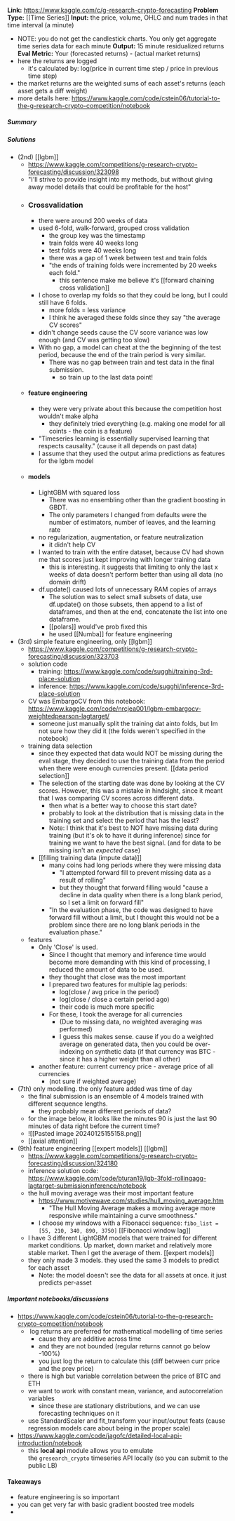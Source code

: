 **Link:** https://www.kaggle.com/c/g-research-crypto-forecasting
**Problem Type:** [[Time Series]]
**Input:** the price, volume, OHLC and num trades in that time interval (a minute)
- NOTE: you do not get the candlestick charts. You only get aggregate time series data for each minute
**Output:** 15 minute residualized returns
**Eval Metric:**
Your (forecasted returns) - (actual market returns)
- here the returns are logged
	- it's calculated by: log(price in current time step / price in previous time step)
- the market returns are the weighted sums of each asset's returns (each asset gets a diff weight)
- more details here: https://www.kaggle.com/code/cstein06/tutorial-to-the-g-research-crypto-competition/notebook
##### Summary
##### Solutions
- (2nd) [[lgbm]]
	- https://www.kaggle.com/competitions/g-research-crypto-forecasting/discussion/323098
	- "I'll strive to provide insight into my methods, but without giving away model details that could be profitable for the host"
	- ### Crossvalidation
		- there were around 200 weeks of data
		- used 6-fold, walk-forward, grouped cross validation
			- the group key was the timestamp
			- train folds were 40 weeks long
			- test folds were 40 weeks long
			- there was a gap of 1 week between test and train folds
			- "the ends of training folds were incremented by 20 weeks each fold."
				- this sentence make me believe it's [[forward chaining cross validation]]
		- I chose to overlap my folds so that they could be long, but I could still have 6 folds.
			- more folds = less variance
			- I think he averaged these folds since they say "the average CV scores"
		- didn't change seeds cause the CV score variance was low enough (and CV was getting too slow)
		- With no gap, a model can cheat at the the beginning of the test period, because the end of the train period is very similar.
			- There was no gap between train and test data in the final submission.
				- so train up to the last data point!
	- #### feature engineering
		- they were very private about this because the competition host wouldn't make alpha
			- they definitely tried everything (e.g. making one model for all coints - the coin is a feature)
		- "Timeseries learning is essentially supervised learning that respects causality." (cause it all depends on past data)
		- I assume that they used the output arima predictions as features for the lgbm model
	- #### models
		- LightGBM with squared loss
			- There was no ensembling other than the gradient boosting in GBDT.
			- The only parameters I changed from defaults were the number of estimators, number of leaves, and the learning rate
		- no regularization, augmentation, or feature neutralization
			- it didn't help CV
		- I wanted to train with the entire dataset, because CV had shown me that scores just kept improving with longer training data
			- this is interesting. it suggests that limiting to only the last x weeks of data doesn't perform better than using all data (no domain drift)
		- df.update() caused lots of unnecessary RAM copies of arrays
			- The solution was to select small subsets of data, use df.update() on those subsets, then append to a list of dataframes, and then at the end, concatenate the list into one dataframe.
			- [[polars]] would've prob fixed this
			- he used [[Numba]] for feature engineering
- (3rd) simple feature engineering, only [[lgbm]]
	- https://www.kaggle.com/competitions/g-research-crypto-forecasting/discussion/323703
	- solution code
		- training: https://www.kaggle.com/code/sugghi/training-3rd-place-solution
		- inference: https://www.kaggle.com/code/sugghi/inference-3rd-place-solution
	- CV was EmbargoCV from this notebook: https://www.kaggle.com/code/nrcjea001/lgbm-embargocv-weightedpearson-lagtarget/
		- someone just manually split the training dat ainto folds, but Im not sure how they did it (the folds weren't specified in the notebook)
	- training data selection
		- since they expected that data would NOT be missing during the eval stage, they decided to use the training data from the period when there were enough currencies present. [[data period selection]]
		- The selection of the starting date was done by looking at the CV scores. However, this was a mistake in hindsight, since it meant that I was comparing CV scores across different data.
			- then what is a better way to choose this start date?
			- probably to look at the distribution that is missing data in the training set and select the period that has the least?
			- Note: I think that it's best to NOT have missing data during training (but it's ok to have it during inference) since for training we want to have the best signal. (and for data to be missing isn't an *expected* case)
		- [[filling training data (impute data)]]
			- many coins had long periods where they were missing data
				- "I attempted forward fill to prevent missing data as a result of rolling"
				- but they thought that forward filling would "cause a decline in data quality when there is a long blank period, so I set a limit on forward fill"
			- "In the evaluation phase, the code was designed to have forward fill without a limit, but I thought this would not be a problem since there are no long blank periods in the evaluation phase."
	- features
		- Only 'Close' is used.
			- Since I thought that memory and inference time would become more demanding with this kind of processing, I reduced the amount of data to be used.
			- they thought that close was the most important
			- I prepared two features for multiple lag periods:
				- log(close / avg price in the period)
				- log(close / close a certain period ago)
				- their code is much more specific
			- For these, I took the average for all currencies
				- (Due to missing data, no weighted averaging was performed)
				- I guess this makes sense. cause if you do a weighted average on generated data, then you could be over-indexing on synthetic data (if that currency was BTC - since it has a higher weight than all other)
		- another feature: current currency price - average price of all currencies
			- (not sure if weighted average)
- (7th) only modelling. the only feature added was time of day
	- the final submission is an ensemble of 4 models trained with different sequence lengths.
		- they probably mean different periods of data?
	- for the image below, it looks like the minutes 90 is just the last 90 minutes of data right before the current time?
	- ![[Pasted image 20240125155158.png]]
	- [[axial attention]]
- (9th) feature engineering [[expert models]] [[lgbm]]
	- https://www.kaggle.com/competitions/g-research-crypto-forecasting/discussion/324180
	- inference solution code: https://www.kaggle.com/code/bturan19/lgb-3fold-rollingagg-lagtarget-submissioninference/notebook
	- the hull moving average was their most important feature
		- https://www.motivewave.com/studies/hull_moving_average.htm
			- "The Hull Moving Average makes a moving average more responsive while maintaining a curve smoothness."
		- I choose my windows with a Fibonacci sequence: `fibo_list = [55, 210, 340, 890, 3750]` [[Fibonacci window lag]]
	- I have 3 different LightGBM models that were trained for different market conditions. Up market, down market and relatively more stable market. Then I get the average of them. [[expert models]]
	- they only made 3 models. they used the same 3 models to predict for each asset
		- Note: the model doesn't see the data for all assets at once. it just predicts per-asset
##### Important notebooks/discussions
- https://www.kaggle.com/code/cstein06/tutorial-to-the-g-research-crypto-competition/notebook
	-  log returns are preferred for mathematical modelling of time series
		- cause they are additive across time
		- and they are not bounded (regular returns cannot go below -100%)
		- you just log the return to calculate this (diff between curr price and the prev price)
	- there is high but variable correlation between the price of BTC and ETH
	- we want to work with constant mean, variance, and autocorrelation variables
		- since these are stationary distributions, and we can use forecasting techniques on it
	- use StandardScaler and fit_transform your input/output feats (cause regression models care about being in the proper scale)
- https://www.kaggle.com/code/jagofc/detailed-local-api-introduction/notebook
	- this **local api** module allows you to emulate the `gresearch_crypto` timeseries API locally (so you can submit to the public LB)


#### Takeaways
- feature engineering is so important
- you can get very far with basic gradient boosted tree models
- 